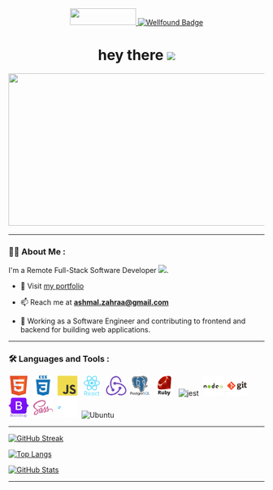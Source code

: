 <div id="header" align="center">
  <div id="badges">
    <a href="https://www.linkedin.com/in/ashmal-zahra">
      <img src="https://user-images.githubusercontent.com/110582192/231589380-1b92840a-5155-4f5b-a198-440c4befac20.png" width="130px" height="33px" /> 
    </a>
    <a href="https://wellfound.com/u/ashmal-zahra">
      <img src="https://wellfound.com/images/logo/wellfound-lockup-white.png" alt="Wellfound Badge" width="130px" height="33px" />
    </a>
  </div>
  <h1>
    hey there
    <img src="https://media.giphy.com/media/hvRJCLFzcasrR4ia7z/giphy.gif" width="30px"/>
  </h1>
</div>
<div align="center">
  <img src="https://media.giphy.com/media/v1.Y2lkPTc5MGI3NjExY2IwNTA1MGE2MWJiOTgxYzZiNzI4MzYxZTI4ZTM4ZWVjMzRhYWRhZSZjdD1n/L1R1tvI9svkIWwpVYr/giphy.gif" width="600" height="300"/>
</div>

---

### :woman_technologist: About Me :
I'm a Remote Full-Stack Software Developer <img src="https://media.giphy.com/media/WUlplcMpOCEmTGBtBW/giphy.gif" width="30">.
- 🔭 Visit [my portfolio](https://ashmalzahra.github.io/Portfolio/)

- 📫 Reach me at **ashmal.zahraa@gmail.com**

- :telescope: Working as a Software Engineer and contributing to frontend and backend for building web applications.


---

### :hammer_and_wrench: Languages and Tools :
<div>
  <img src="https://github.com/devicons/devicon/blob/master/icons/html5/html5-original.svg" title="HTML5" alt="HTML" width="40" height="40"/>&nbsp;
  <img src="https://github.com/devicons/devicon/blob/master/icons/css3/css3-plain-wordmark.svg"  title="CSS3" alt="CSS" width="40" height="40"/>&nbsp;
  <img src="https://github.com/devicons/devicon/blob/master/icons/javascript/javascript-original.svg" title="JavaScript" alt="JavaScript" width="40" height="40"/>&nbsp;
  <img src="https://github.com/devicons/devicon/blob/master/icons/react/react-original-wordmark.svg" title="React" alt="React" width="40" height="40"/>&nbsp;
  <img src="https://github.com/devicons/devicon/blob/master/icons/redux/redux-original.svg" title="Redux" alt="Redux " width="40" height="40"/>&nbsp;
  <img src="https://github.com/devicons/devicon/blob/master/icons/postgresql/postgresql-original-wordmark.svg" title="PostgreSQL" alt="PostgreSQL" width="40" height="40"/>&nbsp;
  <img src="https://github.com/devicons/devicon/blob/master/icons/ruby/ruby-original-wordmark.svg" title="Ruby" alt="Ruby" width="40" height="40"/>&nbsp; 
  <img src="https://www.vectorlogo.zone/logos/jestjsio/jestjsio-icon.svg" title="Jest" alt="jest" width="40" height="40"/>&nbsp;
  <img src="https://github.com/devicons/devicon/blob/master/icons/nodejs/nodejs-original-wordmark.svg" title="NodeJS" alt="NodeJS" width="40" height="40"/>&nbsp;
  <img src="https://github.com/devicons/devicon/blob/master/icons/git/git-original-wordmark.svg" title="Git" **alt="Git" width="40" height="40"/>
  <img src="https://github.com/devicons/devicon/blob/master/icons/bootstrap/bootstrap-original-wordmark.svg" title="Bootstrap" alt="Bootstrap" width="40" height="40"/>&nbsp;
  <img src="https://github.com/devicons/devicon/blob/master/icons/sass/sass-original.svg" title="Saas" alt="Saas" width="40" height="40"/>&nbsp;
  <img src="https://github.com/devicons/devicon/blob/master/icons/tailwindcss/tailwindcss-original-wordmark.svg" title="Tailwind CSS" alt="Tailwind CSS" width="40" height="40"/>&nbsp;
  <img src="https://cdn.jsdelivr.net/gh/devicons/devicon/icons/ubuntu/ubuntu-plain-wordmark.svg" title="Ubuntu" alt="Ubuntu" width="40" height="40"/>&nbsp;
</div>

---

[![GitHub Streak](http://github-readme-streak-stats.herokuapp.com?user=ashmalzahra&theme=dark&background=000000)](https://git.io/streak-stats)

[![Top Langs](https://github-readme-stats.vercel.app/api/top-langs/?username=ashmalzahra&layout=compact&theme=vision-friendly-dark)](https://github.com/anuraghazra/github-readme-stats)


[![GitHub Stats](https://github-readme-stats.vercel.app/api/?username=ashmalzahra&layout=compact&theme=vision-friendly-dark)](https://github-readme-stats.vercel.app/api?username=Uthmanbello&show_icons=true&locale=en)

---


